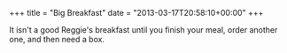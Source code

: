 +++
title = "Big Breakfast"
date = "2013-03-17T20:58:10+00:00"
+++

It isn't a good Reggie's breakfast until you finish your meal, order another one, and then need a box.
			